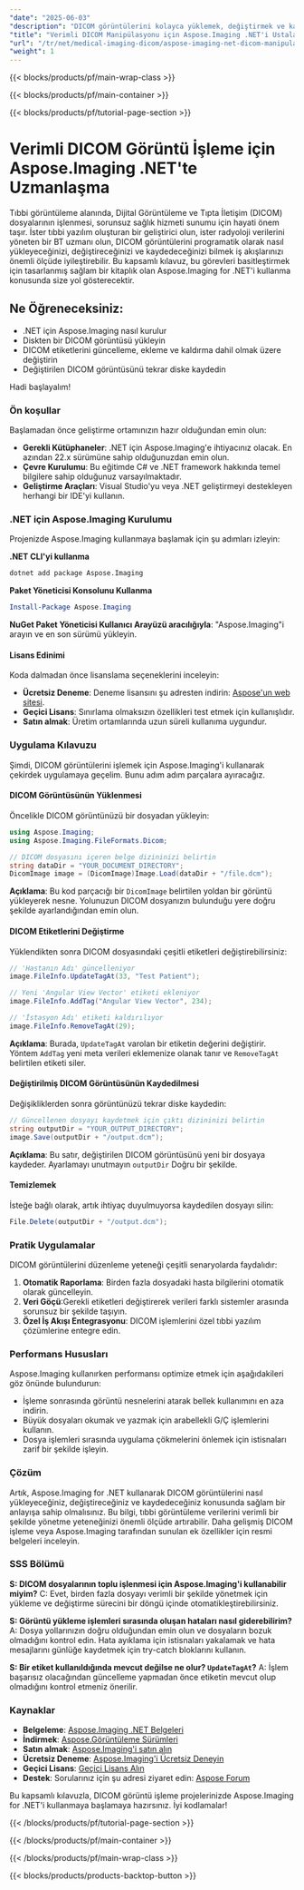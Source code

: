 ```yaml
---
"date": "2025-06-03"
"description": "DICOM görüntülerini kolayca yüklemek, değiştirmek ve kaydetmek için Aspose.Imaging .NET'i nasıl kullanacağınızı öğrenin. Tıbbi görüntüleme alanındaki geliştiriciler için mükemmeldir."
"title": "Verimli DICOM Manipülasyonu için Aspose.Imaging .NET'i Ustalaştırın"
"url": "/tr/net/medical-imaging-dicom/aspose-imaging-net-dicom-manipulation-guide/"
"weight": 1
---
```


{{< blocks/products/pf/main-wrap-class >}}

{{< blocks/products/pf/main-container >}}

{{< blocks/products/pf/tutorial-page-section >}}
# Verimli DICOM Görüntü İşleme için Aspose.Imaging .NET'te Uzmanlaşma

Tıbbi görüntüleme alanında, Dijital Görüntüleme ve Tıpta İletişim (DICOM) dosyalarının işlenmesi, sorunsuz sağlık hizmeti sunumu için hayati önem taşır. İster tıbbi yazılım oluşturan bir geliştirici olun, ister radyoloji verilerini yöneten bir BT uzmanı olun, DICOM görüntülerini programatik olarak nasıl yükleyeceğinizi, değiştireceğinizi ve kaydedeceğinizi bilmek iş akışlarınızı önemli ölçüde iyileştirebilir. Bu kapsamlı kılavuz, bu görevleri basitleştirmek için tasarlanmış sağlam bir kitaplık olan Aspose.Imaging for .NET'i kullanma konusunda size yol gösterecektir.

## Ne Öğreneceksiniz:
- .NET için Aspose.Imaging nasıl kurulur
- Diskten bir DICOM görüntüsü yükleyin
- DICOM etiketlerini güncelleme, ekleme ve kaldırma dahil olmak üzere değiştirin
- Değiştirilen DICOM görüntüsünü tekrar diske kaydedin

Hadi başlayalım!

### Ön koşullar
Başlamadan önce geliştirme ortamınızın hazır olduğundan emin olun:

- **Gerekli Kütüphaneler**: .NET için Aspose.Imaging'e ihtiyacınız olacak. En azından 22.x sürümüne sahip olduğunuzdan emin olun.
- **Çevre Kurulumu**: Bu eğitimde C# ve .NET framework hakkında temel bilgilere sahip olduğunuz varsayılmaktadır.
- **Geliştirme Araçları**: Visual Studio'yu veya .NET geliştirmeyi destekleyen herhangi bir IDE'yi kullanın.

### .NET için Aspose.Imaging Kurulumu
Projenizde Aspose.Imaging kullanmaya başlamak için şu adımları izleyin:

**.NET CLI'yi kullanma**
```bash
dotnet add package Aspose.Imaging
```

**Paket Yöneticisi Konsolunu Kullanma**
```powershell
Install-Package Aspose.Imaging
```

**NuGet Paket Yöneticisi Kullanıcı Arayüzü aracılığıyla**: "Aspose.Imaging"i arayın ve en son sürümü yükleyin.

#### Lisans Edinimi
Koda dalmadan önce lisanslama seçeneklerini inceleyin:
- **Ücretsiz Deneme**: Deneme lisansını şu adresten indirin: [Aspose'un web sitesi](https://purchase.aspose.com/temporary-license/).
- **Geçici Lisans**: Sınırlama olmaksızın özellikleri test etmek için kullanışlıdır.
- **Satın almak**: Üretim ortamlarında uzun süreli kullanıma uygundur.

### Uygulama Kılavuzu
Şimdi, DICOM görüntülerini işlemek için Aspose.Imaging'i kullanarak çekirdek uygulamaya geçelim. Bunu adım adım parçalara ayıracağız.

#### DICOM Görüntüsünün Yüklenmesi
Öncelikle DICOM görüntünüzü bir dosyadan yükleyin:
```csharp
using Aspose.Imaging;
using Aspose.Imaging.FileFormats.Dicom;

// DICOM dosyasını içeren belge dizininizi belirtin
string dataDir = "YOUR_DOCUMENT_DIRECTORY";
DicomImage image = (DicomImage)Image.Load(dataDir + "/file.dcm");
```
**Açıklama**: Bu kod parçacığı bir `DicomImage` belirtilen yoldan bir görüntü yükleyerek nesne. Yolunuzun DICOM dosyanızın bulunduğu yere doğru şekilde ayarlandığından emin olun.

#### DICOM Etiketlerini Değiştirme
Yüklendikten sonra DICOM dosyasındaki çeşitli etiketleri değiştirebilirsiniz:
```csharp
// 'Hastanın Adı' güncelleniyor
image.FileInfo.UpdateTagAt(33, "Test Patient");

// Yeni 'Angular View Vector' etiketi ekleniyor
image.FileInfo.AddTag("Angular View Vector", 234);

// 'İstasyon Adı' etiketi kaldırılıyor
image.FileInfo.RemoveTagAt(29);
```
**Açıklama**: Burada, `UpdateTagAt` varolan bir etiketin değerini değiştirir. Yöntem `AddTag` yeni meta verileri eklemenize olanak tanır ve `RemoveTagAt` belirtilen etiketi siler.

#### Değiştirilmiş DICOM Görüntüsünün Kaydedilmesi
Değişikliklerden sonra görüntünüzü tekrar diske kaydedin:
```csharp
// Güncellenen dosyayı kaydetmek için çıktı dizininizi belirtin
string outputDir = "YOUR_OUTPUT_DIRECTORY";
image.Save(outputDir + "/output.dcm");
```
**Açıklama**: Bu satır, değiştirilen DICOM görüntüsünü yeni bir dosyaya kaydeder. Ayarlamayı unutmayın `outputDir` Doğru bir şekilde.

#### Temizlemek
İsteğe bağlı olarak, artık ihtiyaç duyulmuyorsa kaydedilen dosyayı silin:
```csharp
File.Delete(outputDir + "/output.dcm");
```

### Pratik Uygulamalar
DICOM görüntülerini düzenleme yeteneği çeşitli senaryolarda faydalıdır:
1. **Otomatik Raporlama**: Birden fazla dosyadaki hasta bilgilerini otomatik olarak güncelleyin.
2. **Veri Göçü**:Gerekli etiketleri değiştirerek verileri farklı sistemler arasında sorunsuz bir şekilde taşıyın.
3. **Özel İş Akışı Entegrasyonu**: DICOM işlemlerini özel tıbbi yazılım çözümlerine entegre edin.

### Performans Hususları
Aspose.Imaging kullanırken performansı optimize etmek için aşağıdakileri göz önünde bulundurun:
- İşleme sonrasında görüntü nesnelerini atarak bellek kullanımını en aza indirin.
- Büyük dosyaları okumak ve yazmak için arabellekli G/Ç işlemlerini kullanın.
- Dosya işlemleri sırasında uygulama çökmelerini önlemek için istisnaları zarif bir şekilde işleyin.

### Çözüm
Artık, Aspose.Imaging for .NET kullanarak DICOM görüntülerini nasıl yükleyeceğiniz, değiştireceğiniz ve kaydedeceğiniz konusunda sağlam bir anlayışa sahip olmalısınız. Bu bilgi, tıbbi görüntüleme verilerini verimli bir şekilde yönetme yeteneğinizi önemli ölçüde artırabilir. Daha gelişmiş DICOM işleme veya Aspose.Imaging tarafından sunulan ek özellikler için resmi belgeleri inceleyin.

### SSS Bölümü
**S: DICOM dosyalarının toplu işlenmesi için Aspose.Imaging'i kullanabilir miyim?**
C: Evet, birden fazla dosyayı verimli bir şekilde yönetmek için yükleme ve değiştirme sürecini bir döngü içinde otomatikleştirebilirsiniz.

**S: Görüntü yükleme işlemleri sırasında oluşan hataları nasıl giderebilirim?**
A: Dosya yollarınızın doğru olduğundan emin olun ve dosyaların bozuk olmadığını kontrol edin. Hata ayıklama için istisnaları yakalamak ve hata mesajlarını günlüğe kaydetmek için try-catch bloklarını kullanın.

**S: Bir etiket kullanıldığında mevcut değilse ne olur? `UpdateTagAt`?**
A: İşlem başarısız olacağından güncelleme yapmadan önce etiketin mevcut olup olmadığını kontrol etmeniz önerilir.

### Kaynaklar
- **Belgeleme**: [Aspose.Imaging .NET Belgeleri](https://reference.aspose.com/imaging/net/)
- **İndirmek**: [Aspose.Görüntüleme Sürümleri](https://releases.aspose.com/imaging/net/)
- **Satın almak**: [Aspose.Imaging'i satın alın](https://purchase.aspose.com/buy)
- **Ücretsiz Deneme**: [Aspose.Imaging'i Ücretsiz Deneyin](https://releases.aspose.com/imaging/net/)
- **Geçici Lisans**: [Geçici Lisans Alın](https://purchase.aspose.com/temporary-license/)
- **Destek**: Sorularınız için şu adresi ziyaret edin: [Aspose Forum](https://forum.aspose.com/c/imaging/10)

Bu kapsamlı kılavuzla, DICOM görüntü işleme projelerinizde Aspose.Imaging for .NET'i kullanmaya başlamaya hazırsınız. İyi kodlamalar!

{{< /blocks/products/pf/tutorial-page-section >}}

{{< /blocks/products/pf/main-container >}}

{{< /blocks/products/pf/main-wrap-class >}}

{{< blocks/products/products-backtop-button >}}